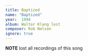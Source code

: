 ```yaml
---
title: Baptized
name: "Baptized"
year:  1994
album: Walter Klang lost
composer: Rob Nelson
ignore: true
---
```


**NOTE** lost all recordings of this song


